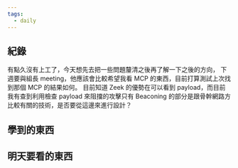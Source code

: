 ```yaml
---
tags:
  - daily
---
```

## 紀錄
有點久沒有上工了，今天想先去把一些問題釐清之後再了解一下之後的方向，
下週要與組長 meeting，他應該會比較希望我看 MCP 的東西，目前打算測試上次找到那個 MCP 的結果如何。
目前知道 Zeek 的優勢在可以看到 payload，而目前我有查到利用檢查 payload 來阻擋的攻擊只有 Beaconing 的部分是跟骨幹網路方比較有關的技術，是否要從這邊來進行設計？
## 學到的東西

## 明天要看的東西
